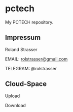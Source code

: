 # pctech
 My PCTECH repository.

 

## Impressum

 Roland Strasser
 
 EMAIL: rolstrasser@gmail.com
 
 TELEGRAM: @rolstrasser
 
 
 
## Cloud-Space

 Upload
 
 Download
 
 
